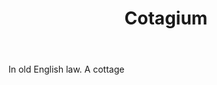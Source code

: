 ---
title: Cotagium
letter: C
permalink: "/definitions/bld-cotagium.html"
body: In old English law. A cottage
published_at: '2018-07-07'
source: Black's Law Dictionary 2nd Ed (1910)
layout: post
---